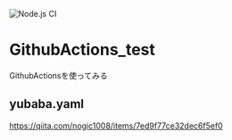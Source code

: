 ![Node.js CI](https://github.com/Megafriday/GithubActions_test/workflows/Node.js%20CI/badge.svg)  

# GithubActions_test 
GithubActionsを使ってみる 
  
  
## yubaba.yaml 
https://qiita.com/nogic1008/items/7ed9f77ce32dec6f5ef0 


